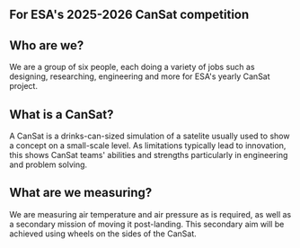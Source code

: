 ## For ESA's 2025-2026 CanSat competition

## Who are we?
We are a group of six people, each doing a variety of jobs such as designing, researching, engineering and more for ESA's yearly CanSat project.

## What is a CanSat?
A CanSat is a drinks-can-sized simulation of a satelite usually used to show a concept on a small-scale level. As limitations typically lead to innovation, this shows CanSat teams' abilities and strengths particularly in engineering and problem solving.

## What are we measuring?
We are measuring air temperature and air pressure as is required, as well as a secondary mission of moving it post-landing. This secondary aim will be achieved using wheels on the sides of the CanSat.

